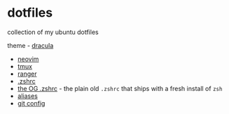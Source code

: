 # dotfiles

collection of my ubuntu dotfiles

theme - [dracula](https://draculatheme.com)

* [neovim](.config/nvim/init.vim)
* [tmux](.tmux.conf)
* [ranger](.config/ranger/rc.conf)
* [.zshrc](.zshrc)
* [the OG .zshrc](.zshrc.pre-oh-my-zsh) - the plain old `.zshrc` that ships with a fresh install of `zsh`
* [aliases](.aliases)
* [git config](.gitconfig)
